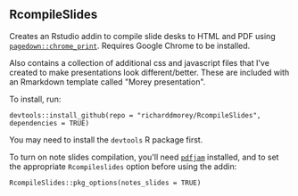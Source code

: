 ## RcompileSlides

Creates an Rstudio addin to compile slide desks to HTML and PDF using [`pagedown::chrome_print`](https://rdrr.io/cran/pagedown/man/chrome_print.html). Requires Google Chrome to be installed.

Also contains a collection of additional css and javascript files that I've created to make presentations look different/better. These are included with an Rmarkdown template called "Morey presentation".

To install, run:
```{r}
devtools::install_github(repo = "richarddmorey/RcompileSlides", dependencies = TRUE)
```
You may need to install the `devtools` R package first.

To turn on note slides compilation, you'll need [`pdfjam`](https://github.com/DavidFirth/pdfjam) installed, and to set the appropriate `Rcompileslides` option before using the addin:

```{r}
RcompileSlides::pkg_options(notes_slides = TRUE)
```
